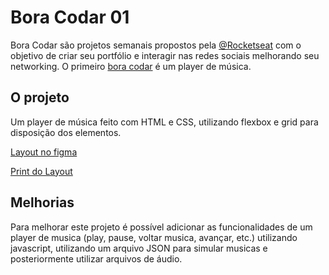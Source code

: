 # Bora Codar 01

Bora Codar são projetos semanais propostos pela [@Rocketseat](https://www.rocketseat.com.br/) com o objetivo de criar seu portfólio e interagir nas redes sociais melhorando seu networking.
O primeiro [bora codar](https://boracodar.dev/#) é um player de música.

## O projeto

Um player de música feito com HTML e CSS, utilizando flexbox e grid para disposição dos elementos.

[Layout no figma](https://www.figma.com/file/GvUazsSGNVwU1IpiplWgdZ/%23boraCodar---Desafio-1?node-id=0%3A1&t=1pPhd1Kv4Q1An5L3-0)

[Print do Layout](img/boraCodar#1.png)

## Melhorias

Para melhorar este projeto é possível adicionar as funcionalidades de um player de musica (play, pause, voltar musica, avançar, etc.) utilizando javascript, utilizando um arquivo JSON para simular musicas e posteriormente utilizar arquivos de áudio.
